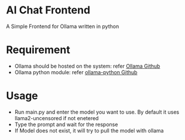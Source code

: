 # AI Chat Frontend

A Simple Frontend for Ollama written in python

# Requirement

- Ollama should be hosted on the system: refer [Ollama Github](https://github.com/ollama/ollama)
- Ollama python module: refer [ollama-python Github](https://github.com/ollama/ollama-python)

# Usage

- Run main.py and enter the model you want to use. By default it uses llama2-uncensored if not enetered
- Type the prompt and wait for the response
- If Model does not exist, it will try to pull the model with ollama
